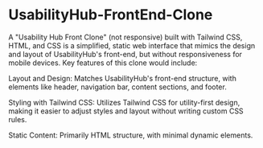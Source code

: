 # UsabilityHub-FrontEnd-Clone

A "Usability Hub Front Clone" (not responsive) built with Tailwind CSS, HTML, and CSS is a simplified, static web interface that mimics the design and layout of UsabilityHub's front-end, but without responsiveness for mobile devices. Key features of this clone would include:

Layout and Design: Matches UsabilityHub's front-end structure, with elements like header, navigation bar, content sections, and footer.

Styling with Tailwind CSS: Utilizes Tailwind CSS for utility-first design, making it easier to adjust styles and layout without writing custom CSS rules.

Static Content: Primarily HTML structure, with minimal dynamic elements.
